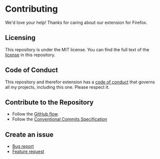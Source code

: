 # Contributing

We'd love your help! Thanks for caring about our extension for Firefox.

## Licensing

This repository is under the MIT license. You can find the full text of the [license](./LICENSE) in this repository.

## Code of Conduct

This repository and therefor extension has a [code of conduct](./CODE_OF_CONDUCT.md) that governs all my projects, including this one. Please respect it.

## Contribute to the Repository

- Follow the [GitHub flow](https://guides.github.com/introduction/flow/).
- Follow the [Conventional Commits Specification](https://www.conventionalcommits.org/en/v1.0.0/)

## Create an issue

- [Bug report](https://github.com/semanticdata/firefox-ticktick-in-sidebar/issues/new?template=bug-report---.md)
- [Feature request](https://github.com/semanticdata/firefox-ticktick-in-sidebar/issues/new?template=feature-request---.md)

